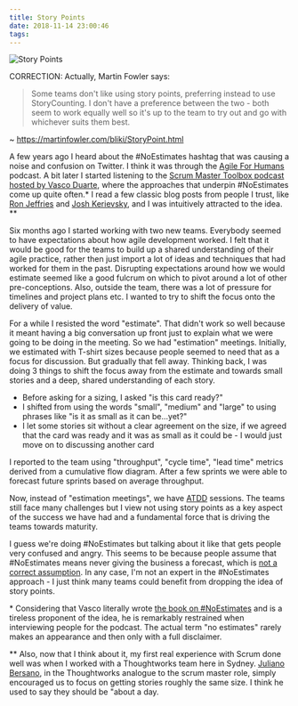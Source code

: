 ```yaml
---
title: Story Points
date: 2018-11-14 23:00:46
tags:
---
```


![Story Points](/images/story-points.jpg)

CORRECTION: Actually, Martin Fowler says:

> Some teams don't like using story points, preferring instead to use StoryCounting. I don't have a preference between the two - both seem to work equally well so it's up to the team to try out and go with whichever suits them best.

~ <https://martinfowler.com/bliki/StoryPoint.html>

A few years ago I heard about the #NoEstimates hashtag that was causing a noise and confusion on Twitter. I think it was through the [Agile For Humans](https://ryanripley.com/agile-for-humans/) podcast. A bit later I started listening to the [Scrum Master Toolbox podcast hosted by Vasco Duarte](https://scrum-master-toolbox.org/), where the approaches that underpin #NoEstimates come up quite often.\* I read a few classic blog posts from people I trust, like [Ron Jeffries](https://ronjeffries.com/xprog/articles/the-noestimates-movement/) and [Josh Kerievsky](https://www.industriallogic.com/blog/stop-using-story-points/), and I was intuitively attracted to the idea. \*\*

Six months ago I started working with two new teams. Everybody seemed to have expectations about how agile development worked. I felt that it would be good for the teams to build up a shared understanding of their agile practice, rather then just import a lot of ideas and techniques that had worked for them in the past. Disrupting expectations around how we would estimate seemed like a good fulcrum on which to pivot around a lot of other pre-conceptions. Also, outside the team, there was a lot of pressure for timelines and project plans etc. I wanted to try to shift the focus onto the delivery of value.

For a while I resisted the word "estimate". That didn't work so well because it meant having a big conversation up front just to explain what we were going to be doing in the meeting. So we had "estimation" meetings. Initially, we estimated with T-shirt sizes because people seemed to need that as a focus for discussion. But gradually that fell away. Thinking back, I was doing 3 things to shift the focus away from the estimate and towards small stories and a deep, shared understanding of each story.

- Before asking for a sizing, I asked "is this card ready?"
- I shifted from using the words "small", "medium" and "large" to using phrases like "is it as small as it can be...yet?"
- I let some stories sit without a clear agreement on the size, if we agreed that the card was ready and it was as small as it could be - I would just move on to discussing another card

I reported to the team using "throughput", "cycle time", "lead time" metrics derived from a cumulative flow diagram. After a few sprints we were able to forecast future sprints based on average throughput.

Now, instead of "estimation meetings", we have [ATDD](https://www.netobjectives.com/blogs/acceptance-test-driven-development-quick-introduction) sessions. The teams still face many challenges but I view not using story points as a key aspect of the success we have had and a fundamental force that is driving the teams towards maturity.

I guess we're doing #NoEstimates but talking about it like that gets people very confused and angry. This seems to be because people assume that #NoEstimates means never giving the business a forecast, which is [not a correct assumption](https://ronjeffries.com/articles/015-jul/what-estimates-are-not/). In any case, I'm not an expert in the #NoEstimates approach - I just think many teams could benefit from dropping the idea of story points.

\* Considering that Vasco literally wrote [the book on #NoEstimates](https://www.goodreads.com/book/show/30650836-noestimates) and is a tireless proponent of the idea, he is remarkably restrained when interviewing people for the podcast. The actual term "no estimates" rarely makes an appearance and then only with a full disclaimer.

\*\* Also, now that I think about it, my first real experience with Scrum done well was when I worked with a Thoughtworks team here in Sydney. [Juliano Bersano](https://www.thoughtworks.com/insights/blog/using-points-not-point), in the Thoughtworks analogue to the scrum master role, simply encouraged us to focus on getting stories roughly the same size. I think he used to say they should be "about a day.
